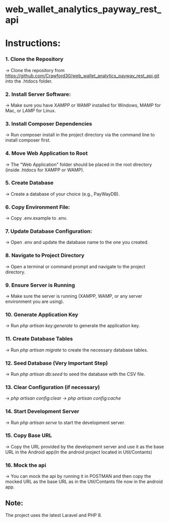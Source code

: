
# web_wallet_analytics_payway_rest_api


# Instructions:

### 1. Clone the Repository
-> Clone the repository from https://github.com/Crawford30/web_wallet_analytics_payway_rest_api.git into the .htdocs folder.

### 2. Install Server Software:
-> Make sure you have XAMPP or WAMP installed for Windows, MAMP for Mac, or LAMP for Linux.

### 3. Install Composer Dependencies
-> Run composer install in the project directory via the command line to install composer first.

### 4. Move Web Application to Root
-> The "Web Application" folder should be placed in the root directory (inside .htdocs for XAMPP or WAMP).

### 5. Create Database
-> Create a database of your choice (e.g., PayWayDB).

### 6. Copy Environment File:
-> Copy .env.example to .env.

### 7. Update Database Configuration:
-> Open .env and update the database name to the one you created.

### 8. Navigate to Project Directory
-> Open a terminal or command prompt and navigate to the project directory.

### 9. Ensure Server is Running
-> Make sure the server is running (XAMPP, WAMP, or any server environment you are using).

### 10. Generate Application Key
-> Run _php artisan key:generate_ to generate the application key.

### 11. Create Database Tables
-> Run _php artisan migrate_ to create the necessary database tables.

### 12. Seed Database (Very Important Step)
-> Run _php artisan db:seed_ to seed the database with the CSV file.

### 13. Clear Configuration (if necessary)
-> _php artisan config:clear_
-> _php artisan config:cache_

### 14. Start Development Server
-> Run _php artisan serve_ to start the development server.

### 15. Copy Base URL
-> Copy the URL provided by the development server and use it as the base URL in the Android app(In the android project located in Util/Contants)

### 16. Mock the api
-> You can mock the api by running it in POSTMAN and then copy the mocked URL as the base URL as in the Util/Contants file now in the android app.


## Note:
The project uses the latest Laravel and PHP 8.



